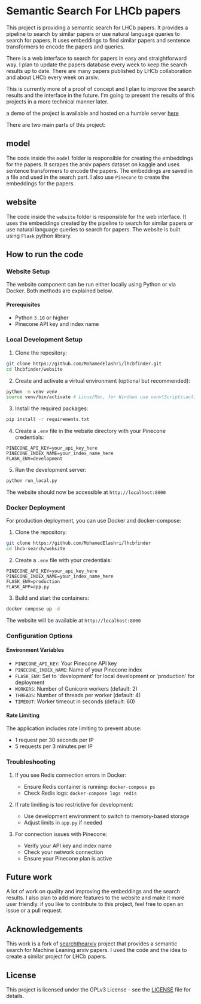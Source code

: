 # Semantic Search For LHCb papers 

This project is providing a semantic search for LHCb papers. It provides a pipeline to search by similar papers or use natural language queries to search for papers. It uses embeddings to find similar papers and sentence transformers to encode the papers and queries.

There is a web interface to search for papers in easy and straightforward way. I plan to update the papers database every week to keep the search results up to date. There are many papers published by LHCb collaboration and about LHCb every week on arxiv. 

This is currently more of a proof of concept and I plan to improve the search results and the interface in the future. I'm going to present the results of this projects in a more technical manner later. 

a demo of the project is available and hosted on a humble server [here](https://lhcbfinder.net/)

There are two main parts of this project:

## model

The code inside the `model` folder is responsible for creating the embeddings for the papers. It scrapes the arxiv papers dataset on kaggle and uses sentence transformers to encode the papers. The embeddings are saved in a file and used in the search part. I also use `Pinecone` to create the embeddings for the papers.

## website 

The code inside the `website` folder is responsible for the web interface. It uses the embeddings created by the pipeline to search for similar papers or use natural language queries to search for papers. The website is built using `Flask` python library.


## How to run the code

### Website Setup

The website component can be run either locally using Python or via Docker. Both methods are explained below.

#### Prerequisites
- Python `3.10` or higher
- Pinecone API key and index name

### Local Development Setup

1. Clone the repository:
```bash
git clone https://github.com/MohamedElashri/lhcbfinder.git
cd lhcbfinder/website
```

2. Create and activate a virtual environment (optional but recommended):
```bash
python -m venv venv
source venv/bin/activate # Linux/Mac, for Windows use venv\Scripts\activate
```

3. Install the required packages:
```bash
pip install -r requirements.txt
```

4. Create a `.env` file in the website directory with your Pinecone credentials:
```env
PINECONE_API_KEY=your_api_key_here
PINECONE_INDEX_NAME=your_index_name_here
FLASK_ENV=development
```

5. Run the development server:
```bash
python run_local.py
```

The website should now be accessible at `http://localhost:8000`

### Docker Deployment

For production deployment, you can use Docker and docker-compose:

1. Clone the repository:
```bash
git clone https://github.com/MohamedElashri/lhcbfinder
cd lhcb-search/website
```

2. Create a `.env` file with your credentials:
```env
PINECONE_API_KEY=your_api_key_here
PINECONE_INDEX_NAME=your_index_name_here
FLASK_ENV=production
FLASK_APP=app.py
```

3. Build and start the containers:
```bash
docker compose up -d
```

The website will be available at `http://localhost:8000`

### Configuration Options

#### Environment Variables
- `PINECONE_API_KEY`: Your Pinecone API key
- `PINECONE_INDEX_NAME`: Name of your Pinecone index
- `FLASK_ENV`: Set to 'development' for local development or 'production' for deployment
- `WORKERS`: Number of Gunicorn workers (default: 2)
- `THREADS`: Number of threads per worker (default: 4)
- `TIMEOUT`: Worker timeout in seconds (default: 60)

#### Rate Limiting
The application includes rate limiting to prevent abuse:
- 1 request per 30 seconds per IP
- 5 requests per 3 minutes per IP


### Troubleshooting

1. If you see Redis connection errors in Docker:
   - Ensure Redis container is running: `docker-compose ps`
   - Check Redis logs: `docker-compose logs redis`

2. If rate limiting is too restrictive for development:
   - Use development environment to switch to memory-based storage
   - Adjust limits in `app.py` if needed

3. For connection issues with Pinecone:
   - Verify your API key and index name
   - Check your network connection
   - Ensure your Pinecone plan is active

## Future work

A lot of work on quality and improving the embeddings and the search results. I also plan to add more features to the website and make it more user friendly. if you like to contribute to this project, feel free to open an issue or a pull request.

## Acknowledgements
This work is a fork of [searchthearxiv](https://github.com/augustwester/searchthearxiv) project that provides a semantic search for Machine Leaning arxiv papers. I used the code and the idea to create a similar project for LHCb papers.

## License
This project is licensed under the GPLv3 License - see the [LICENSE](LICENSE) file for details.
